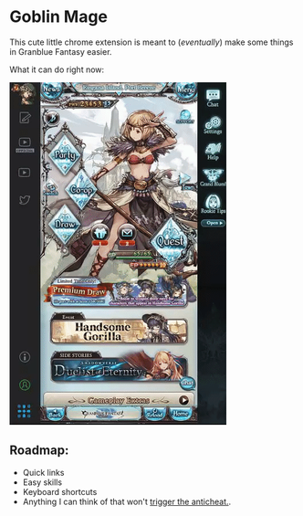 # Goblin Mage

This cute little chrome extension is meant to (*eventually*) make some things in Granblue Fantasy easier.

What it can do right now:

![progress so far](https://raw.githubusercontent.com/andrensegura/gbfes/master/images/sofar.gif)

## Roadmap:

- Quick links
- Easy skills
- Keyboard shortcuts
- Anything I can think of that won't [trigger the anticheat.](https://www.reddit.com/r/Granblue_en/comments/4ttmmj/cygame_banhack_detection_mechanic/).